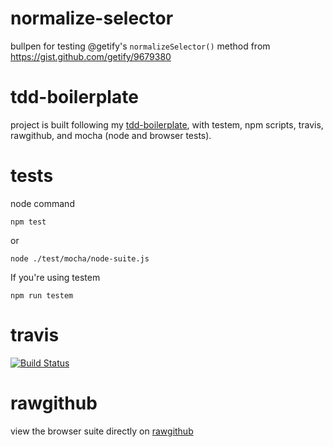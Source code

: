 # normalize-selector

bullpen for testing @getify's `normalizeSelector()` method from 
https://gist.github.com/getify/9679380

# tdd-boilerplate

project is built following my 
[tdd-boilerplate](https://github.com/dfkaye/tdd-boilerplate), with testem, npm 
scripts, travis, rawgithub, and mocha (node and browser tests).

# tests

node command

    npm test
    
or

    node ./test/mocha/node-suite.js

If you're using testem

    npm run testem
    
# travis

[![Build Status](https://travis-ci.org/dfkaye/normalize-selector.png?branch=master)](https://travis-ci.org/dfkaye/normalize-selector)

# rawgithub

view the browser suite directly on 
[rawgithub](https://rawgithub.com/dfkaye/normalize-selector/master/test/mocha/browser-suite.html)

